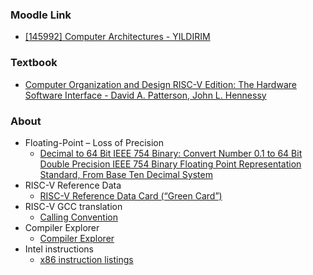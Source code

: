 ### Moodle Link

- [[145992] Computer Architectures - YILDIRIM](https://didatticaonline.unitn.it/dol/course/view.php?id=40747)

### Textbook

- [Computer Organization and Design RISC-V Edition: The Hardware Software Interface - David A. Patterson, John L. Hennessy](https://libgen.li/ads.php?md5=c58f3d5dd8b40771d8ecbfeda52c6759)

### About

- Floating-Point – Loss of Precision
  - [Decimal to 64 Bit IEEE 754 Binary: Convert Number 0.1 to 64 Bit Double Precision IEEE 754 Binary Floating Point Representation Standard, From Base Ten Decimal System](https://binary-system.base-conversion.ro/real-number-converted-from-decimal-system-to-64bit-double-precision-IEEE754-binary-floating-point.php?decimal_number_base_ten=0.1#google_vignette)
- RISC-V Reference Data
  - [RISC-V Reference Data Card (“Green Card”)](https://www.oreilly.com/library/view/computer-organization-and/9780128122761/xhtml/htu002.xhtml)
- RISC-V GCC translation
  - [Calling Convention](https://riscv.org/wp-content/uploads/2024/12/riscv-calling.pdf)
- Compiler Explorer
  - [Compiler Explorer](https://godbolt.org)
- Intel instructions
  - [x86 instruction listings](https://en.wikipedia.org/wiki/X86_instruction_listings)